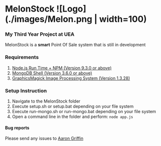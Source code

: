 # MelonStock    ![Logo](./images/Melon.png | width=100)
### My Third Year Project at UEA
MelonStock is a **smart** Point Of Sale system that is still in development

### Requirements
1. [Node.js Run Time + NPM (Version 9.3.0 or above)](https://www.nodejs.org/)
2. [MongoDB Shell (Version 3.6.0 or above)](https://www.mongodb.com/download-center?jmp=homepage#community)
3. [GraphicsMagick Image Processing System (Version 1.3.28)](http://www.graphicsmagick.org/)

### Setup Instruction
1. Navigate to the MelonStock folder
2. Execute setup.sh or setup.bat depending on your file system
3. Execute run-mongo.sh or run-mongo.bat depending on your file system
4. Open a command line in the folder and perform: `node app.js`

#### Bug reports
Please send any issues to [Aaron Griffin](mailto:aaronjgriffin96@gmail.com)


